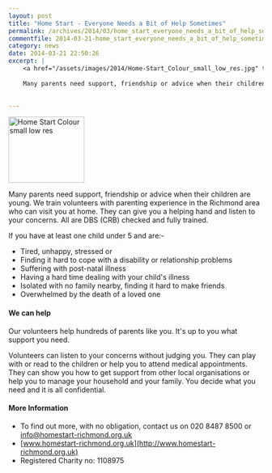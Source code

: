 ```yaml
---
layout: post
title: "Home Start - Everyone Needs a Bit of Help Sometimes"
permalink: /archives/2014/03/home_start_everyone_needs_a_bit_of_help_sometimes.html
commentfile: 2014-03-21-home_start_everyone_needs_a_bit_of_help_sometimes
category: news
date: 2014-03-21 22:50:26
excerpt: |
    <a href="/assets/images/2014/Home-Start_Colour_small_low_res.jpg" title="See larger version of - Home Start Colour small low res"><img src="/assets/images/2014/Home-Start_Colour_small_low_res_thumb.jpg" width="150" height="131" alt="Home Start Colour small low res" class="right" /></a>
    
    Many parents need support, friendship or advice when their children are young. We train volunteers with parenting experience in the Richmond area who can visit you at home. They can give you a helping hand and listen to your concerns. All are DBS (CRB) checked and fully trained.
    

---
```


<a href="/assets/images/2014/Home-Start_Colour_small_low_res.jpg" title="See larger version of - Home Start Colour small low res"><img src="/assets/images/2014/Home-Start_Colour_small_low_res_thumb.jpg" width="150" height="131" alt="Home Start Colour small low res" class="right" /></a>

Many parents need support, friendship or advice when their children are young. We train volunteers with parenting experience in the Richmond area who can visit you at home. They can give you a helping hand and listen to your concerns. All are DBS (CRB) checked and fully trained.

If you have at least one child under 5 and are:-

-   Tired, unhappy, stressed or
-   Finding it hard to cope with a disability or relationship problems
-   Suffering with post-natal illness
-   Having a hard time dealing with your child's illness
-   Isolated with no family nearby, finding it hard to make friends
-   Overwhelmed by the death of a loved one

#### We can help

Our volunteers help hundreds of parents like you. It's up to you what support you need.

Volunteers can listen to your concerns without judging you. They can play with or read to the children or help you to attend medical appointments. They can show you how to get support from other local organisations or help you to manage your household and your family. You decide what you need and it is all confidential.

#### More Information

-   To find out more, with no obligation, contact us on 020 8487 8500 or <info@homestart-richmond.org.uk>
-   [www.homestart-richmond.org.uk](http://www.homestart-richmond.org.uk)
-   Registered Charity no: 1108975
